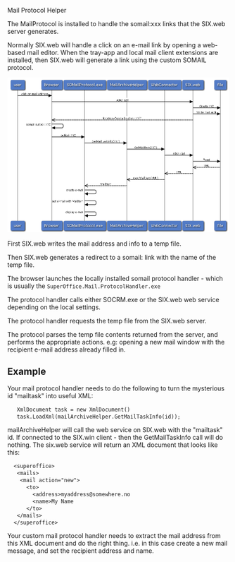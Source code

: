 <properties date="2016-06-24"
/>

Mail Protocol Helper

The MailProtocol is installed to handle the somail:xxx links that the SIX.web server generates.

Normally SIX.web will handle a click on an e-mail link by opening a web-based mail editor. When the tray-app and local mail client extensions are installed, then SIX.web will generate a link using the custom SOMAIL protocol.

![](mail-protocol-sequence-diagram.png)

First SIX.web writes the mail address and info to a temp file.

Then SIX.web generates a redirect to a somail: link with the name of the temp file.

The browser launches the locally installed somail protocol handler - which is usually the `SuperOffice.Mail.ProtocolHandler.exe`

The protocol handler calls either SOCRM.exe or the SIX.web web service depending on the local settings.

The protocol handler requests the temp file from the SIX.web server.

The protocol parses the temp file contents returned from the server, and performs the appropriate actions. e.g: opening a new mail window with the recipient e-mail address already filled in.

Example
-------

Your mail protocol handler needs to do the following to turn the mysterious id "mailtask" into useful XML:

```
   XmlDocument task = new XmlDocument()
   task.LoadXml(mailArchiveHelper.GetMailTaskInfo(id));
```

mailArchiveHelper will call the web service on SIX.web with the "mailtask" id. If connected to the SIX.win client - then the GetMailTaskInfo call will do nothing. The six.web service will return an XML document that looks like this:

```
  <superoffice>
   <mails>
    <mail action="new">
      <to>
        <address>myaddress@somewhere.no
        <name>My Name
      </to>
   </mails>
  </superoffice>
```

Your custom mail protocol handler needs to extract the mail address from this XML document and do the right thing. i.e. in this case create a new mail message, and set the recipient address and name.
